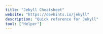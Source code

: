 ```yaml
---
title: "Jekyll Cheatsheet"
website: "https://devhints.io/jekyll"
description: "Quick reference for Jekyll"
tool: ["Helper"]
---
```

